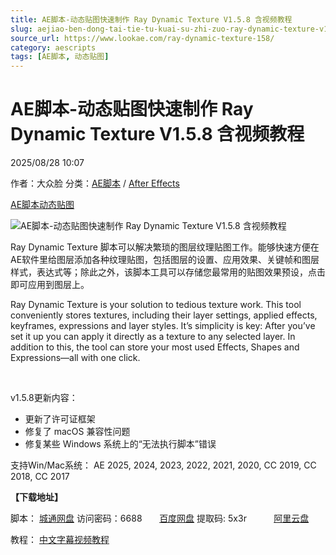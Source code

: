 ```yaml
---
title: AE脚本-动态贴图快速制作 Ray Dynamic Texture V1.5.8 含视频教程
slug: aejiao-ben-dong-tai-tie-tu-kuai-su-zhi-zuo-ray-dynamic-texture-v1-5-8-han-shi-pin-jiao-cheng
source_url: https://www.lookae.com/ray-dynamic-texture-158/
category: aescripts
tags: [AE脚本, 动态贴图]
---
```

# AE脚本-动态贴图快速制作 Ray Dynamic Texture V1.5.8 含视频教程

2025/08/28 10:07

作者：大众脸
分类：[AE脚本](https://www.lookae.com/after-effects/aescripts/) / [After Effects](https://www.lookae.com/after-effects/)

[AE脚本](https://www.lookae.com/tag/ae%e8%84%9a%e6%9c%ac/)[动态贴图](https://www.lookae.com/tag/%e5%8a%a8%e6%80%81%e8%b4%b4%e5%9b%be/)

![AE脚本-动态贴图快速制作 Ray Dynamic Texture V1.5.8 含视频教程](https://www.lookae.com/wp-content/uploads/2019/08/Ray-Dynamic-Texture-ZH.jpg "AE脚本-动态贴图快速制作 Ray Dynamic Texture V1.5.8 含视频教程-LookAE.com")

Ray Dynamic Texture 脚本可以解决繁琐的图层纹理贴图工作。能够快速方便在AE软件里给图层添加各种纹理贴图，包括图层的设置、应用效果、关键帧和图层样式，表达式等；除此之外，该脚本工具可以存储您最常用的贴图效果预设，点击即可应用到图层上。

Ray Dynamic Texture is your solution to tedious texture work. This tool conveniently stores textures, including their layer settings, applied effects, keyframes, expressions and layer styles. It’s simplicity is key: After you’ve set it up you can apply it directly as a texture to any selected layer. In addition to this, the tool can store your most used Effects, Shapes and Expressions—all with one click.

[﻿﻿﻿](http://cloud.video.taobao.com/play/u/null/p/1/e/6/t/1/531943774573.mp4)

v1.5.8更新内容：

* 更新了许可证框架
* 修复了 macOS 兼容性问题
* 修复某些 Windows 系统上的“无法执行脚本”错误

支持Win/Mac系统： AE 2025, 2024, 2023, 2022, 2021, 2020, CC 2019, CC 2018, CC 2017

**【下载地址】**

脚本： [城通网盘](https://url70.ctfile.com/f/2827370-8420510312-78f703?p=4431) 访问密码：6688       [百度网盘](https://pan.baidu.com/s/1_Oae1WB6tEv8EgxDjvFJmQ?pwd=5x3r) 提取码: 5x3r           [阿里云盘](https://www.alipan.com/s/caZrQi8JNPC)

教程： [中文字幕视频教程](https://www.lookae.com/ray-dynamic-texture-zh/)
